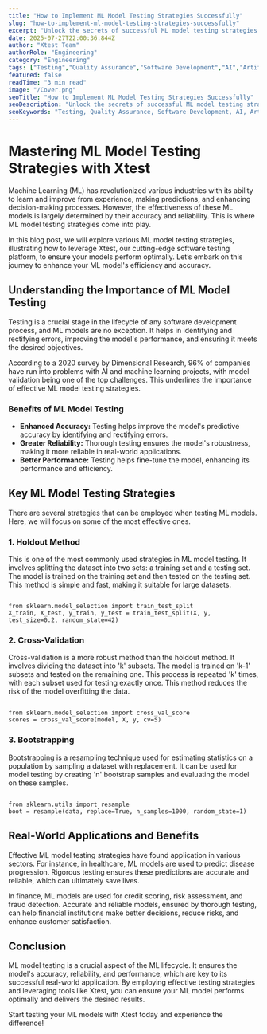 ```yaml
---
title: "How to Implement ML Model Testing Strategies Successfully"
slug: "how-to-implement-ml-model-testing-strategies-successfully"
excerpt: "Unlock the secrets of successful ML model testing strategies. Enhance the accuracy of your models and improve performance with rigorous testing techniques. Dive into this comprehensive guide and revolutionize your Machine Learning workflow today."
date: 2025-07-27T22:00:36.844Z
author: "Xtest Team"
authorRole: "Engineering"
category: "Engineering"
tags: ["Testing","Quality Assurance","Software Development","AI","Artificial Intelligence"]
featured: false
readTime: "3 min read"
image: "/Cover.png"
seoTitle: "How to Implement ML Model Testing Strategies Successfully"
seoDescription: "Unlock the secrets of successful ML model testing strategies. Enhance the accuracy of your models and improve performance with rigorous testing techniques. Dive into this comprehensive guide and revolutionize your Machine Learning workflow today."
seoKeywords: "Testing, Quality Assurance, Software Development, AI, Artificial Intelligence"
---
```


# Mastering ML Model Testing Strategies with Xtest

Machine Learning (ML) has revolutionized various industries with its ability to learn and improve from experience, making predictions, and enhancing decision-making processes. However, the effectiveness of these ML models is largely determined by their accuracy and reliability. This is where ML model testing strategies come into play.

In this blog post, we will explore various ML model testing strategies, illustrating how to leverage Xtest, our cutting-edge software testing platform, to ensure your models perform optimally. Let’s embark on this journey to enhance your ML model's efficiency and accuracy.

## Understanding the Importance of ML Model Testing

Testing is a crucial stage in the lifecycle of any software development process, and ML models are no exception. It helps in identifying and rectifying errors, improving the model's performance, and ensuring it meets the desired objectives.

According to a 2020 survey by Dimensional Research, 96% of companies have run into problems with AI and machine learning projects, with model validation being one of the top challenges. This underlines the importance of effective ML model testing strategies.

### Benefits of ML Model Testing

*   **Enhanced Accuracy:** Testing helps improve the model's predictive accuracy by identifying and rectifying errors.
*   **Greater Reliability:** Thorough testing ensures the model's robustness, making it more reliable in real-world applications.
*   **Better Performance:** Testing helps fine-tune the model, enhancing its performance and efficiency.

## Key ML Model Testing Strategies

There are several strategies that can be employed when testing ML models. Here, we will focus on some of the most effective ones.

### 1\. Holdout Method

This is one of the most commonly used strategies in ML model testing. It involves splitting the dataset into two sets: a training set and a testing set. The model is trained on the training set and then tested on the testing set. This method is simple and fast, making it suitable for large datasets.

```

from sklearn.model_selection import train_test_split
X_train, X_test, y_train, y_test = train_test_split(X, y, test_size=0.2, random_state=42)
```

### 2\. Cross-Validation

Cross-validation is a more robust method than the holdout method. It involves dividing the dataset into 'k' subsets. The model is trained on 'k-1' subsets and tested on the remaining one. This process is repeated 'k' times, with each subset used for testing exactly once. This method reduces the risk of the model overfitting the data.

```

from sklearn.model_selection import cross_val_score
scores = cross_val_score(model, X, y, cv=5)
```

### 3\. Bootstrapping

Bootstrapping is a resampling technique used for estimating statistics on a population by sampling a dataset with replacement. It can be used for model testing by creating 'n' bootstrap samples and evaluating the model on these samples.

```

from sklearn.utils import resample
boot = resample(data, replace=True, n_samples=1000, random_state=1)
```

## Real-World Applications and Benefits

Effective ML model testing strategies have found application in various sectors. For instance, in healthcare, ML models are used to predict disease progression. Rigorous testing ensures these predictions are accurate and reliable, which can ultimately save lives.

In finance, ML models are used for credit scoring, risk assessment, and fraud detection. Accurate and reliable models, ensured by thorough testing, can help financial institutions make better decisions, reduce risks, and enhance customer satisfaction.

## Conclusion

ML model testing is a crucial aspect of the ML lifecycle. It ensures the model's accuracy, reliability, and performance, which are key to its successful real-world application. By employing effective testing strategies and leveraging tools like Xtest, you can ensure your ML model performs optimally and delivers the desired results.

Start testing your ML models with Xtest today and experience the difference!